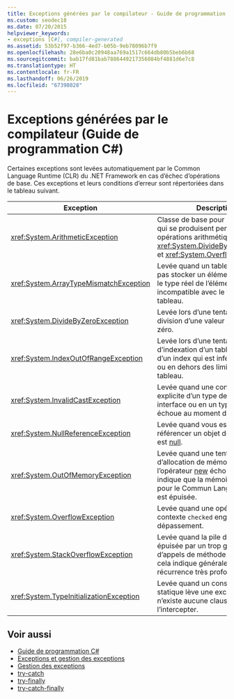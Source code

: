 ```yaml
---
title: Exceptions générées par le compilateur - Guide de programmation C#
ms.custom: seodec18
ms.date: 07/20/2015
helpviewer_keywords:
- exceptions [C#], compiler-generated
ms.assetid: 53b52f97-b366-4ed7-b05b-9eb78096b7f9
ms.openlocfilehash: 28e6ba0c20948aa769a1517c664db80b5beb6b68
ms.sourcegitcommit: bab17fd81bab7886449217356084bf4881d6e7c8
ms.translationtype: HT
ms.contentlocale: fr-FR
ms.lasthandoff: 06/26/2019
ms.locfileid: "67398028"
---
```

# <a name="compiler-generated-exceptions-c-programming-guide"></a>Exceptions générées par le compilateur (Guide de programmation C#)
Certaines exceptions sont levées automatiquement par le Common Language Runtime (CLR) du .NET Framework en cas d’échec d’opérations de base. Ces exceptions et leurs conditions d’erreur sont répertoriées dans le tableau suivant.  
  
|Exception|Description|  
|---------------|-----------------|  
|<xref:System.ArithmeticException>|Classe de base pour les exceptions qui se produisent pendant des opérations arithmétiques, telles que <xref:System.DivideByZeroException> et <xref:System.OverflowException>.|  
|<xref:System.ArrayTypeMismatchException>|Levée quand un tableau ne peut pas stocker un élément donné, car le type réel de l’élément est incompatible avec le type réel du tableau.|  
|<xref:System.DivideByZeroException>|Levée lors d’une tentative de division d’une valeur intégrale par zéro.|  
|<xref:System.IndexOutOfRangeException>|Levée lors d’une tentative d’indexation d’un tableau à l’aide d’un index qui est inférieur à zéro ou en dehors des limites du tableau.|  
|<xref:System.InvalidCastException>|Levée quand une conversion explicite d’un type de base en interface ou en un type dérivé échoue au moment de l’exécution.|  
|<xref:System.NullReferenceException>|Levée quand vous essayez de référencer un objet dont la valeur est [null](../../../csharp/language-reference/keywords/null.md).|  
|<xref:System.OutOfMemoryException>|Levée quand une tentative d’allocation de mémoire à l’aide de l’opérateur [new](../../../csharp/language-reference/operators/new-operator.md) échoue. Cela indique que la mémoire disponible pour le Commun Language Runtime est épuisée.|  
|<xref:System.OverflowException>|Levée quand une opération dans un contexte `checked` engendre un dépassement.|  
|<xref:System.StackOverflowException>|Levée quand la pile d’exécution est épuisée par un trop grand nombre d’appels de méthode en attente ; cela indique généralement une récurrence très profonde ou infinie.|  
|<xref:System.TypeInitializationException>|Levée quand un constructeur statique lève une exception et qu’il n’existe aucune clause `catch` pour l’intercepter.|  
  
## <a name="see-also"></a>Voir aussi

- [Guide de programmation C#](../../../csharp/programming-guide/index.md)
- [Exceptions et gestion des exceptions](../../../csharp/programming-guide/exceptions/index.md)
- [Gestion des exceptions](../../../csharp/programming-guide/exceptions/exception-handling.md)
- [try-catch](../../../csharp/language-reference/keywords/try-catch.md)
- [try-finally](../../../csharp/language-reference/keywords/try-finally.md)
- [try-catch-finally](../../../csharp/language-reference/keywords/try-catch-finally.md)
